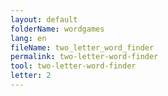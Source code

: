 ```yaml
---
layout: default
folderName: wordgames
lang: en
fileName: two_letter_word_finder
permalink: two-letter-word-finder
tool: two-letter-word-finder
letter: 2
---
```

